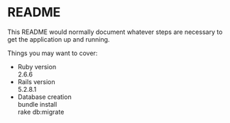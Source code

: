 # README

This README would normally document whatever steps are necessary to get the
application up and running.

Things you may want to cover:

* Ruby version <br>
2.6.6
* Rails version <br>
5.2.8.1
* Database creation <br>
bundle install <br>
rake db:migrate
